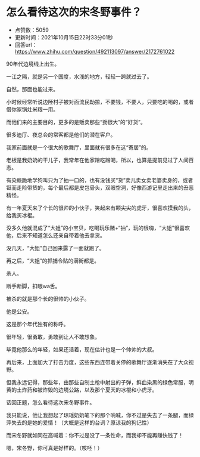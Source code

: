 # 怎么看待这次的宋冬野事件？
- 点赞数：5059
- 更新时间：2021年10月15日22时33分01秒
- 回答url：https://www.zhihu.com/question/492113097/answer/2172761022
<body>
 <p data-pid="Ke7S05gp">90年代边境线上出生。</p>
 <p data-pid="4g5r0ith">一江之隔，就是另一个国度，水浅的地方，轻轻一跨就过去了。</p>
 <p data-pid="85TXarmK">自然，那面也能过来。</p>
 <p data-pid="q353ZS7b">小时候经常听说边陲村子被对面流民劫掠，不要钱，不要人，只要吃的喝的，或者借你家锅灶米粮一用。</p>
 <p data-pid="dnCOliJb">而他们来的主要目的，更多的是贩卖那些“劲很大”的“好货”。</p>
 <p data-pid="uCbcY8jS">很多迪厅、夜总会的常客都是他们的潜在客户。</p>
 <p data-pid="6VOnZdk_">我家前面就是一个很大的歌舞厅，里面就有很多在这“寄居”的。</p>
 <p data-pid="P6nukaIc">老板是我奶奶的干儿子，我常年在他家蹭吃蹭喝，所以，也算是提前见过了人间百态。</p>
 <p data-pid="07eY0LfS">有染瘾跪地学狗叫只为了抽一口的，也有没钱买“货”卖儿卖女卖老婆卖身的，或者铤而走险带货的，每个最后都是皮包骨头，双眼空洞，好像西游记里走出来的丑恶精怪。</p>
 <p data-pid="2G-nLXkj">有一年夏天来了个长的很帅的小伙子，笑起来有颗尖尖的虎牙，很喜欢摸我的头，给我买冰棍。</p>
 <p data-pid="YIcWyXdS">没多久他就混成了“大姐”的小宝贝，吃喝玩乐赌+“抽”，玩的很嗨，“大姐”很喜欢他，后来不知道怎么还亲自带着他去拿货。</p>
 <p data-pid="6J_ystjh">没几天，“大姐”自己回来露了一面就跑了。</p>
 <p data-pid="3YgPyHWR">再之后，“大姐”的抓捕令贴的满街都是。</p>
 <p data-pid="rq5UXhjO">杀人。</p>
 <p data-pid="34XSyeZH">断手断脚，扣眼wa舌。</p>
 <p data-pid="xacdRHHn">被杀的就是那个长的很帅的小伙子。</p>
 <p data-pid="KvWVSjn5">他是公安。</p>
 <p data-pid="ssI6o2E-">这是那个年代独有的称呼。</p>
 <p data-pid="up97r2JW">很年轻，很勇敢，勇敢到让人不敢想象。</p>
 <p data-pid="2MZHK_Fi">毕竟他那么的年轻，如果还活着，现在估计也是一个帅帅的大叔。</p>
 <p data-pid="5deJEZH9">再后来，上面加大了打击力度，这些东西连带着关停的歌舞厅逐渐消失在了大众视野。</p>
 <p data-pid="QwusMpAy">但我永远记得，那些年，由那些自制土枪中射出的子弹，鲜血染黑的绿色常服，明黄的土炸药和被炸毁的边境公路，以及那个夏天的冰棍和小虎牙。</p>
 <p data-pid="hK_mwmJZ">话回正题，怎么看待这次宋冬野事件。</p>
 <p data-pid="9ywOcksb">我只能说，他让我想起了琼瑶奶奶笔下的那个呐喊，你不过是失去了一条腿，而绿萍失去的是她的爱情！（大概是这样的台词？原谅我的狗记性）</p>
 <p data-pid="NZTs1vhs">而宋冬野就如同在高喊着：你不过是没了一条性命，而我却不能再赚快钱了！</p>
 <p data-pid="4jZcmCjV">嗯，宋冬野，你可真是好样的。（咳呸！）</p>
</body>